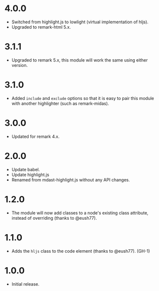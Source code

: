 # 4.0.0

* Switched from highlight.js to lowlight (virtual implementation of hljs).
* Upgraded to remark-html 5.x.

# 3.1.1

* Upgraded to remark 5.x, this module will work the same using either version.

# 3.1.0

* Added `include` and `exclude` options so that it is easy to pair this module
  with another highlighter (such as remark-midas).

# 3.0.0

* Updated for remark 4.x.

# 2.0.0

* Update babel.
* Update highlight.js
* Renamed from mdast-highlight.js without any API changes.

# 1.2.0

* The module will now add classes to a node's existing class attribute, instead
  of overriding (thanks to @eush77).

# 1.1.0

* Adds the `hljs` class to the code element (thanks to @eush77). (GH-1)

# 1.0.0

* Initial release.
